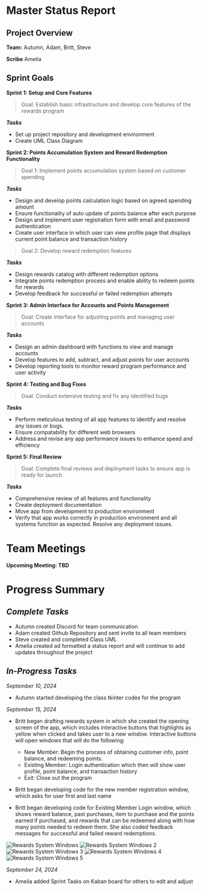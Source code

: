 # Master Status Report


## Project Overview

**Team:** Autumn, Adam, Britt, Steve

**Scribe** Amelia


## Sprint Goals
**Sprint 1: Setup and Core Features**
>Goal: Establish basic infrastructure and develop core features of the rewards program
>
***Tasks***
* Set up project repository and development environment
* Create UML Class Diagram




**Sprint 2: Points Accumulation System and Reward Redemption Functionality**
>Goal 1: Implement points accumulation system based on customer spending
>
***Tasks***
* Design and develop points calculation logic based on agreed spending amount
* Ensure functionality of auto update of points balance after each purpose
* Design and implement user registration form with email and password authentication
* Create user interface in which user can view profile page that displays current point balance and transaction history

>Goal 2: Develop reward redemption features
>
***Tasks***
* Design rewards catalog with different redemption options
* Integrate points redemption process and enable ability to redeem points for rewards
* Develop feedback for successful or failed redemption attempts



**Sprint 3: Admin Interface for Accounts and Points Management**
>Goal: Create interface for adjusting points and managing user accounts
>
***Tasks***
* Design an admin dashboard with functions to view and manage accounts
* Develop features to add, subtract, and adjust points for user accounts
* Develop reporting tools to monitor reward program performance and user activity



**Sprint 4: Testing and Bug Fixes**
>Goal: Conduct extensive testing and fix any identified bugs
>
***Tasks***
* Perform meticulous testing of all app features to identify and resolve any issues or bugs.
* Ensure compatability for different web browsers
* Address and revise any app performance issues to enhance speed and efficiency



**Sprint 5: Final Review**
>Goal: Complete final reviews and deployment tasks to ensure app is ready for launch 
>
***Tasks***
* Comprehensive review of all features and functionality
* Create deployment documentation
* Move app from development to production environment
* Verify that app works correctly in production environment and all systems function as expected. Resolve any deployment issues.

# Team Meetings

**Upcoming Meeting: TBD**


# Progress Summary

## ***Complete Tasks***
* Autumn created Discord for team communication
* Adam created Github Repository and sent invite to all team members
* Steve created and completed Class UML
* Amelia created ad formatted a status report and will continue to add updates throughout the project



## ***In-Progress Tasks***

*September 10, 2024*
* Autumn started developing the class tkinter codes for the program

*September 15, 2024*
* Britt began drafting rewards system in which she created the opening screen of the app, which includes interactive buttons that highlights as yellow when clicked and takes user to a new window. Interactive buttons will open windows that will do the following:
  *  New Member: Begin the process of obtaining customer info, point balance, and redeeming points.
  *  Existing Member: Login authentication which then will show user profile, point balance, and transaction history
  *  Exit: Close out the program

* Britt began developing code for the new member registration window, which asks for user first and last name
* Britt began developing code for Existing Member Login window, which shows reward balance, past purchases, item to purchase and the points earned if purchased, and rewards that can be redeemed along with how many points needed to redeem them. She also coded feedback messages for successful and failed reward redemptions.

![Rewards System Windows](https://media.discordapp.net/attachments/1280868273541615639/1284922854781223012/Screenshot_2024-09-15_125913.png?ex=66e86529&is=66e713a9&hm=72f5f733cef6f06e8024332fd5cfb753471a54121f667f482b176689470c7dcf&=&format=webp&quality=lossless&width=1243&height=686)
![Rewards System Windows 2](https://media.discordapp.net/attachments/1280868273541615639/1284922855087276154/Screenshot_2024-09-15_125955.png?ex=66e86529&is=66e713a9&hm=3452e7309ae80831bb55b909dc85e34a45b62e9cff3b701554b55e2667d23b66&=&format=webp&quality=lossless&width=1012&height=918)
![Rewards System Windows 3](https://media.discordapp.net/attachments/1280868273541615639/1284922855385075843/Screenshot_2024-09-15_130058.png?ex=66e86529&is=66e713a9&hm=8c87ea9207f96e16417bcfc44693ed8372a7831e1b4a489e92e4154cdba3a668&=&format=webp&quality=lossless&width=1732&height=1138)
![Rewards System Windows 4](https://media.discordapp.net/attachments/1280868273541615639/1284922855750111262/Screenshot_2024-09-15_130131.png?ex=66e86529&is=66e713a9&hm=ba056d4d078322ed6207aaf6e3b6d84ad04cf86c7d8f69c1f6a423718967393a&=&format=webp&quality=lossless&width=1642&height=1138)
![Rewards System Windows 5](https://media.discordapp.net/attachments/1280868273541615639/1284922856135856208/Screenshot_2024-09-15_130152.png?ex=66e86529&is=66e713a9&hm=df829bc5cfaa5a7263b2ffd8f3c7fa1b98136dfe7152d7a210e88f954e7d548e&=&format=webp&quality=lossless&width=1758&height=1138)

*September 24, 2024*
* Amelia added Sprint Tasks on Kaban board for others to edit and adjust




